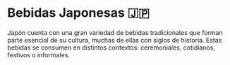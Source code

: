 # Bebidas Japonesas 🇯🇵
Japón cuenta con una gran variedad de bebidas tradicionales que forman parte esencial de su cultura, muchas de ellas con siglos de historia. Estas bebidas se consumen en distintos contextos: ceremoniales, cotidianos, festivos o informales.
